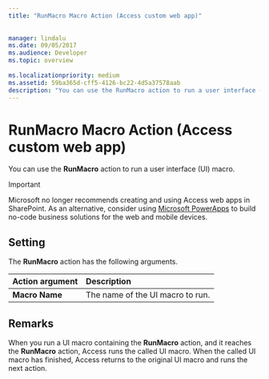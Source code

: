 ```yaml
---
title: "RunMacro Macro Action (Access custom web app)"
 
 
manager: lindalu
ms.date: 09/05/2017
ms.audience: Developer
ms.topic: overview
  
ms.localizationpriority: medium
ms.assetid: 59ba365d-cff5-4126-bc22-4d5a37578aab
description: "You can use the RunMacro action to run a user interface (UI) macro."
---
```


# RunMacro Macro Action (Access custom web app)

You can use the **RunMacro** action to run a user interface (UI) macro. 
  
> [!IMPORTANT]
> Microsoft no longer recommends creating and using Access web apps in SharePoint. As an alternative, consider using [Microsoft PowerApps](https://powerapps.microsoft.com/) to build no-code business solutions for the web and mobile devices. 
  
## Setting

The **RunMacro** action has the following arguments. 
  
|**Action argument**|**Description**|
|:-----|:-----|
|**Macro Name** <br/> |The name of the UI macro to run. |
   
## Remarks

When you run a UI macro containing the **RunMacro** action, and it reaches the **RunMacro** action, Access runs the called UI macro. When the called UI macro has finished, Access returns to the original UI macro and runs the next action. 
  

